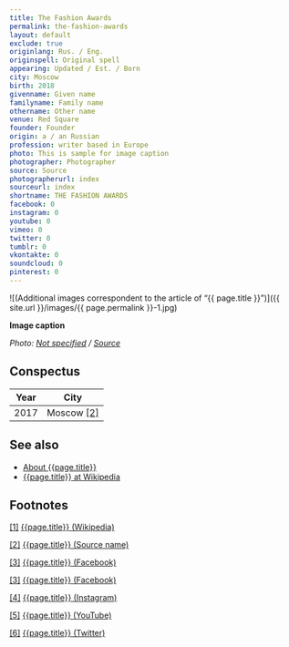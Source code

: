 ```yaml
---
title: The Fashion Awards
permalink: the-fashion-awards
layout: default
exclude: true
originlang: Rus. / Eng.
originspell: Original spell
appearing: Updated / Est. / Born
city: Moscow
birth: 2018
givenname: Given name
familyname: Family name
othername: Other name
venue: Red Square
founder: Founder
origin: a / an Russian
profession: writer based in Europe
photo: This is sample for image caption
photographer: Photographer
source: Source
photographerurl: index
sourceurl: index
shortname: THE FASHION AWARDS
facebook: 0
instagram: 0
youtube: 0
vimeo: 0
twitter: 0
tumblr: 0
vkontakte: 0
soundcloud: 0
pinterest: 0
---
```



![(Additional images correspondent to the article of “{{ page.title }}”)]({{ site.url }}/images/{{ page.permalink }}-1.jpg)

**Image caption**

*Photo: [Not specified](index) / [Source](index)*

## Сonspectus

|Year|City|
|-|-|
|2017|Moscow <span id="a2">[\[2\]](#f2)</span>|

## See also

+ [About {{page.title}}](index)
+ [{{page.title}} at Wikipedia](index)

## Footnotes

[[1]](#a1) <span id="f1"></span> [{{page.title}} (Wikipedia)](index)

[[2]](#a2) <span id="f2"></span> [{{page.title}} (Source name)](index)

[[3]](#a3) <span id="f3"></span> [{{page.title}} (Facebook)](index)

[[3]](#a3) <span id="f3"></span> [{{page.title}} (Facebook)](index)

[[4]](#a4) <span id="f4"></span> [{{page.title}} (Instagram)](index)

[[5]](#a5) <span id="f5"></span> [{{page.title}} (YouTube)](index)

[[6]](#a6) <span id="f6"></span> [{{page.title}} (Twitter)](index)
